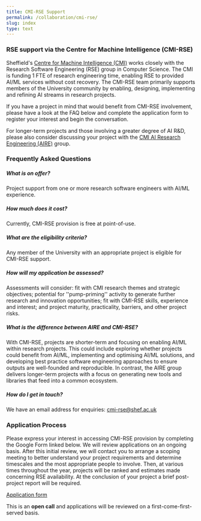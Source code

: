 ```yaml
---
title: CMI-RSE Support
permalink: /collaboration/cmi-rse/
slug: index
type: text
---
```


### RSE support via the Centre for Machine Intelligence (CMI-RSE)

Sheffield's <a href="https://www.sheffield.ac.uk/machine-intelligence">Centre for Machine Intelligence (CMI)</A> works closely with the Research Software Engineering (RSE) group in Computer Science. The CMI is funding 1 FTE of research engineering time, enabling RSE to provided AI/ML services without cost recovery. The CMI-RSE team primarily supports members of the University community by enabling, designing, implementing and refining AI streams in research projects.

If you have a project in mind that would benefit from CMI-RSE involvement, please have a look at the FAQ below and complete the application form to register your interest and begin the conversation.

For longer-term projects and those involving a greater degree of AI R&amp;D, please also consider discussing your project with the <a href="https://shef-aire.github.io">CMI AI Research Engineering (AIRE)</a> group.

### Frequently Asked Questions

##### What is on offer?
Project support from one or more research software engineers with AI/ML experience.

##### How much does it cost?
Currently, CMI-RSE provision is free at point-of-use.

##### What are the eligibility criteria?
Any member of the University with an appropriate project is eligible for CMI-RSE support.

##### How will my application be assessed?
Assessments will consider: fit with CMI research themes and strategic objectives; potential for ''pump-priming'' activity to generate further research and innovation opportunities; fit with CMI-RSE skills, experience and interest; and project maturity, practicality, barriers, and other project risks.

##### What is the difference between AIRE and CMI-RSE?
With CMI-RSE, projects are shorter-term and focusing on enabling AI/ML within research projects. This could include exploring whether projects could benefit from AI/ML, implementing and optimising AI/ML solutions, and developing best practice software engineering approaches to ensure outputs are well-founded and reproducible. In contrast, the AIRE group delivers longer-term projects with a focus on generating new tools and libraries that feed into a common ecosystem.

##### How do I get in touch?
We have an email address for enquiries: <a href="mailto:cmi-rse@shef.ac.uk">cmi-rse@shef.ac.uk</a>

### Application Process

Please express your interest in accessing CMI-RSE provision by completing the Google Form linked below. We will review applications on an ongoing basis. After this initial review, we will contact you to arrange a scoping meeting to better understand your project requirements and determine timescales and the most appropriate people to involve. Then, at various times throughout the year, projects will be ranked and estimates made concerning RSE availability. At the conclusion of your project a brief post-project report will be required.

<a href="https://forms.gle/yvx8vy4YHd6UD9WE6" class="btn btn-primary">Application form</a>

This is an **open call** and applications will be reviewed on a first-come-first-served basis.


